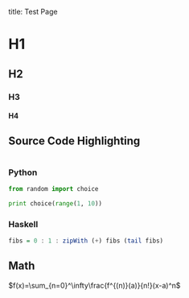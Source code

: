 title: Test Page

# H1

## H2

### H3

#### H4


## Source Code Highlighting
#
### Python
```python
from random import choice

print choice(range(1, 10))
```

### Haskell
```haskell
fibs = 0 : 1 : zipWith (+) fibs (tail fibs)
```


## Math
$f(x)=\sum_{n=0}^\infty\frac{f^{(n)}(a)}{n!}(x-a)^n$
